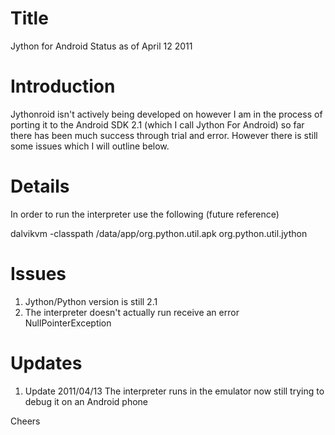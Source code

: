 # Title #

Jython for Android Status as of April 12 2011

# Introduction #

Jythonroid isn't actively being developed on however I am in the process of porting it to the Android SDK 2.1 (which I call Jython For Android) so far there has been much success through trial and error. However there is still some issues which I will outline below.


# Details #

In order to run the interpreter use the following (future reference)

dalvikvm -classpath /data/app/org.python.util.apk org.python.util.jython


# Issues #

  1. Jython/Python version is still 2.1
  1. The interpreter doesn't actually run receive an error NullPointerException

# Updates #

  1. Update 2011/04/13 The interpreter runs in the emulator now still trying to debug it on an Android phone


Cheers
